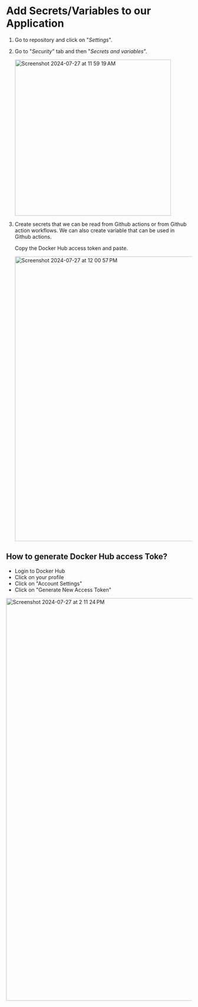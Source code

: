 # Add Secrets/Variables to our Application

1. Go to repository and click on "*Settings*".
2. Go to "*Security*" tab and then "*Secrets and variables*".

   <img width="423" alt="Screenshot 2024-07-27 at 11 59 19 AM" src="https://github.com/user-attachments/assets/8703fada-c1df-4c98-a5b2-9e99daff2576">

3. Create secrets that we can be read from Github actions or from Github action workflows. We can also create variable that can be used in      Github actions.

   Copy the Docker Hub access token and paste.
   
   <img width="771" alt="Screenshot 2024-07-27 at 12 00 57 PM" src="https://github.com/user-attachments/assets/3ff3ab08-3b86-4f97-8cf4-a10f0c3a9ff2">

## How to generate Docker Hub access Toke?

- Login to Docker Hub
- Click on your profile 
- Click on "Account Settings"
- Click on "Generate New Access Token"

<img width="1090" alt="Screenshot 2024-07-27 at 2 11 24 PM" src="https://github.com/user-attachments/assets/30537814-a262-42e1-818f-615bc2fc532e">

